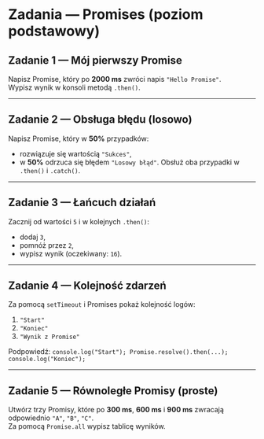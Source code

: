 # Zadania — Promises (poziom podstawowy)

## Zadanie 1 — Mój pierwszy Promise
Napisz Promise, który po **2000 ms** zwróci napis `"Hello Promise"`.  
Wypisz wynik w konsoli metodą `.then()`.

---

## Zadanie 2 — Obsługa błędu (losowo)
Napisz Promise, który w **50%** przypadków:
- rozwiązuje się wartością `"Sukces"`,
- w **50%** odrzuca się błędem `"Losowy błąd"`.
Obsłuż oba przypadki w `.then()` i `.catch()`.

---

## Zadanie 3 — Łańcuch działań
Zacznij od wartości `5` i w kolejnych `.then()`:
- dodaj `3`,
- pomnóż przez `2`,
- wypisz wynik (oczekiwany: `16`).

---

## Zadanie 4 — Kolejność zdarzeń
Za pomocą `setTimeout` i Promises pokaż kolejność logów:
1) `"Start"`
2) `"Koniec"`
3) `"Wynik z Promise"`

Podpowiedź: `console.log("Start"); Promise.resolve().then(...); console.log("Koniec");`

---

## Zadanie 5 — Równoległe Promisy (proste)
Utwórz trzy Promisy, które po **300 ms**, **600 ms** i **900 ms** zwracają odpowiednio `"A"`, `"B"`, `"C"`.  
Za pomocą `Promise.all` wypisz tablicę wyników.
